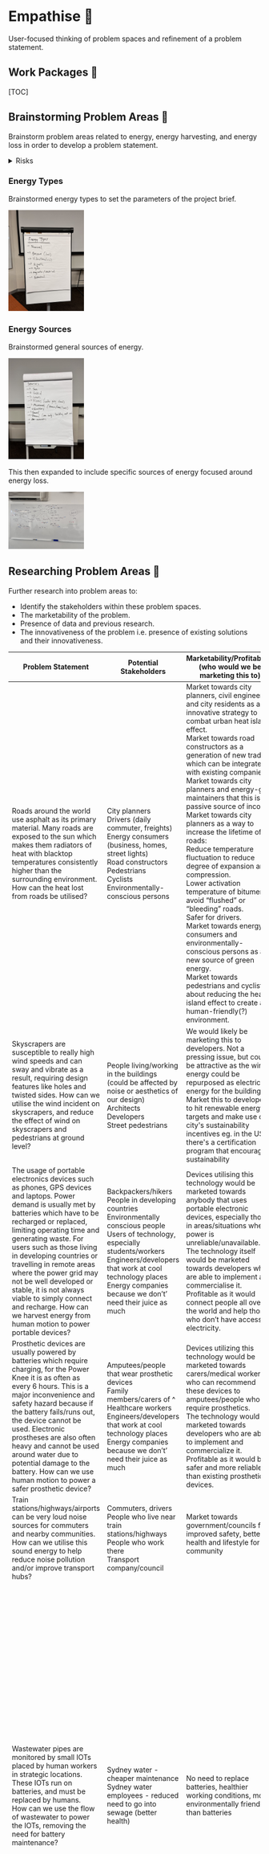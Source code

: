 # Empathise 🥺

User-focused thinking of problem spaces and refinement of a problem statement.

## Work Packages 💼

[TOC]

## Brainstorming Problem Areas 🧠

Brainstorm problem areas related to energy, energy harvesting, and energy loss in order to develop a problem statement.

<details><summary>Risks</summary>

- Easy to think too low-level early which will derail the process.
- Large search space can result in too much time used for brainstorming.

</details>

### Energy Types

Brainstormed energy types to set the parameters of the project brief.

<img src="brainstorm-energy-types.jpeg" alt="brainstorm-energy-types" width="30%">

### Energy Sources

Brainstormed general sources of energy.

<img src="brainstorm-general-energy-sources.jpeg" alt="brainstorm-general-energy-sources" width="30%">

This then expanded to include specific sources of energy focused around energy loss.

<img src="brainstorm-specific-energy-sources.jpeg" alt="brainstorm-specific-energy-sources" width="30%">

## Researching Problem Areas 🧩

Further research into problem areas to:
- Identify the stakeholders within these problem spaces.
- The marketability of the problem.
- Presence of data and previous research.
- The innovativeness of the problem i.e. presence of existing solutions and their innovativeness.

<table>
<thead>
  <tr>
    <th>Problem Statement</th>
    <th>Potential Stakeholders</th>
    <th>Marketability/Profitability (who would we be marketing this to)</th>
    <th>Presence of Data, Previous Research</th>
    <th>Existing Solutions?</th>
    <th>Potential Concepts/Solutions by us.How does it address the 4 design concepts (materials, fasteners, sensors, power transmissions)?What’s the triple constraint theory looking like?<br>Btw this step is actually cheating a bit but idc (we won’t include this in any final reports)</th>
  </tr>
</thead>
<tbody>
  <tr>
    <td>Roads around the world use asphalt as its primary material. Many roads are exposed to the sun which makes them radiators of heat with blacktop temperatures consistently higher than the surrounding environment. How can the heat lost from roads be utilised?</td>
    <td>City planners<br>Drivers (daily commuter, freights)<br>Energy consumers (business, homes, street lights)<br>Road constructors<br>Pedestrians<br>Cyclists<br>Environmentally-conscious persons</td>
    <td>Market towards city planners, civil engineers, and city residents as an innovative strategy to combat urban heat island effect.<br>Market towards road constructors as a generation of new trades which can be integrated with existing companies.<br>Market towards city planners and energy-grid maintainers that this is a passive source of income.<br>Market towards city planners as a way to increase the lifetime of roads:<br>Reduce temperature fluctuation to reduce degree of expansion and compression.<br>Lower activation temperature of bitumen to avoid “flushed” or “bleeding” roads.<br>Safer for drivers.<br>Market towards energy consumers and environmentally-conscious persons as a new source of green energy.<br>Market towards pedestrians and cyclists about reducing the heat island effect to create a human-friendly(?) environment.</td>
    <td>Temperature of pavements vs air: <a href="https://www.sciencedirect.com/science/article/pii/S2214509516300043">https://www.sciencedirect.com/science/article/pii/S2214509516300043</a>. Roads are HOT.<br>Comparison of thermal performance of different pavement materials: <a href="https://www-sciencedirect-com.wwwproxy1.library.unsw.edu.au/science/article/pii/B9781782423805000042">https://www-sciencedirect-com.wwwproxy1.library.unsw.edu.au/science/article/pii/B9781782423805000042</a>. <br><br>Modelling road surface temperatures: <a href="https://rmets-onlinelibrary-wiley-com.wwwproxy1.library.unsw.edu.au/doi/full/10.1002/met.1305">https://rmets-onlinelibrary-wiley-com.wwwproxy1.library.unsw.edu.au/doi/full/10.1002/met.1305</a>. Paper uses statistics, but we can use a 1D diffusion equation. Factors of road temperatures are:<br>Air temperature<br>Radiation fluxes<br>Humidity<br>Precipitation<br>Wind<br>Topography<br>Properties of road material<br>Traffic<br>Heat exchanger to de-ice roads in winter:<br><a href="https://www-sciencedirect-com.wwwproxy1.library.unsw.edu.au/science/article/pii/S1359431116315393">https://www-sciencedirect-com.wwwproxy1.library.unsw.edu.au/science/article/pii/S1359431116315393</a>. Decreased max temperature values during summer between 3.8 and 7.5 degrees Celsius.<br><br>Determination of maximum pavement temperature: <a href="https://austroads.com.au/publications/pavement/agpt04k/determination-of-maximum-pavemensslknndn">https://austroads.com.au/publications/pavement/agpt04k/determination-of-maximum-pavemensslknndn</a>. This is the regulation of required environmental temperatures before laying down pavement.<br>Contributes to the heat island effect: <a href="https://www.epa.gov/green-infrastructure/reduce-urban-heat-island-effect">https://www.epa.gov/green-infrastructure/reduce-urban-heat-island-effect</a>. Heat island effect occurs in areas of dense pavement, buildings, and concrete surfaces that absorb and retain heat. This causes increased energy cost (for cooling), air pollution, and heat-related illnesses. Current strategies to reduce heat island effect are building green infrastructure i.e. integrating vegetation.</td>
    <td>Green infrastructure.<br>Water retaining pavements which reduces heat island effect as well as urban flooding.<br>Kinki Uni: <a href="https://www.sciencedirect.com/science/article/abs/pii/S095965261832239X">https://www.sciencedirect.com/science/article/abs/pii/S095965261832239X</a><br>Melb water: <a href="https://www.melbournewater.com.au/building-and-works/stormwater-management/options-treating-stormwater/porous-paving">https://www.melbournewater.com.au/building-and-works/stormwater-management/options-treating-stormwater/porous-paving</a><br>Heat exchanger to de-ice roads in winter: <a href="https://www-sciencedirect-com.wwwproxy1.library.unsw.edu.au/science/article/pii/S1359431116315393">https://www-sciencedirect-com.wwwproxy1.library.unsw.edu.au/science/article/pii/S1359431116315393</a>. Stick aluminium into ground as piles (no structural function) to create pathways for spontaneous transfer of geothermal energy to street surface. Piles are connected to thin layer of high thermal conductivity material placed directly under pavement as hollow blocks or large mesh (can adapt to deformations). <img src="https://lh3.googleusercontent.com/Y_VrlFar4N-vN2GNaANDBtfPqCDeAyRwERFomY3DCgXsv2d6qA1wTkOW6Yqqe4Fry-si1uPVTKSLM10hWKbaG5qkaX3Z8vOMgC0zvitZS41qVQUj2zThAzmFKiHJqkeTlB9nYANaOzpAtcRrrjZzlbVl_55PS6J7r2MOjOUR0trrGHdvT_5OAed_7g" width="373" height="355"></td>
    <td>Heat exchanging mesh bed under road:<br>Roads are lifted then reworked all the time so the effort to implement this is not high.<br>Mesh bed addresses road deformation and porous materials.<br>Definitely tackles materials and power transmission.<br>This problem statement can expand to train tracks.</td>
  </tr>
  <tr>
    <td>Skyscrapers are susceptible to really high wind speeds and can sway and vibrate as a result, requiring design features like holes and twisted sides. How can we utilise the wind incident on skyscrapers, and reduce the effect of wind on skyscrapers and pedestrians at ground level?</td>
    <td>People living/working in the buildings (could be affected by noise or aesthetics of our design)<br>Architects<br>Developers<br>Street pedestrians <br></td>
    <td>We would likely be marketing this to developers. Not a pressing issue, but could be attractive as the wind energy could be repurposed as electrical energy for the building <br>Market this to developers to hit renewable energy targets and make use of city's sustainability incentives eg. in the US there's a certification program that encourages sustainability</td>
    <td>Completed in 2010, the Strata SE1, a/k/a the Razor, is a 43-story residential skyscraper in London that has three turbines on the roof, making the building look like an electric razor. The turbines were expected to generate 8% of the building’s total energy consumption.<br>The Bahrain World Trade Center is a twin-towered projected, which opened in 2008. In between the two fifty-story buildings are three turbines rotating around three horizontal beams connected to each tower. The turbines were designed to add a relatively modest cost of 3% and were expected to generate 11% to 15% of the towers’ energy consumption. The buildings were also shaped to funnel the wind directly to the turbines.<br>The Pearl River Tower is a 71-story skyscraper in Guangzhou, China. Completed in 2011, it has vertical turbines placed at about one-third and two-thirds the way up inside the belly of the structure. They are placed on mechanical floors, which have no windows and are exposed directly to the wind. Initial studies predicted that the façade openings would accelerate the wind speed by 2.5 times, resulting in more than eight times the power generation when compared to a turbine located in an open field.</td>
    <td>Wind turbine integration in skyscraper design:<br><a href="https://fttechnologies.com/case-studies/skyscrapers-integrated-wind-turbines/">https://fttechnologies.com/case-studies/skyscrapers-integrated-wind-turbines/</a><br>Energy regenerative tuned mass dampers in high rise buildings:<br><a href="https://onlinelibrary.wiley.com/doi/10.1002/stc.2072">https://onlinelibrary.wiley.com/doi/10.1002/stc.2072</a><br>Energy harvesting from high rise buildings by piezoelectric harvester device:<br><a href="https://inis.iaea.org/search/search.aspx?orig_q=RN:48003805">https://inis.iaea.org/search/search.aspx?orig_q=RN:48003805</a><br>Turbine shaped building that spin slowly<br><a href="https://interestingengineering.com/culture/turbine-shaped-skyscraper-concept-rotates-with-the-wind">https://interestingengineering.com/culture/turbine-shaped-skyscraper-concept-rotates-with-the-wind</a></td>
    <td>Harvesting accelerated wind caused by the downdraught effect to reduce wind at street level. Small vertical turbines like this:<br><a href="https://www.goodnewsnetwork.org/onshore-wind-turbines-powered-by-traffic/">https://www.goodnewsnetwork.org/onshore-wind-turbines-powered-by-traffic/</a>(honestly this highway wind idea is really good, could also harvest wind in metro and train tunnels)<br></td>
  </tr>
  <tr>
    <td>The usage of portable electronics devices such as phones, GPS devices and laptops. Power demand is usually met by batteries which have to be recharged or replaced, limiting operating time and generating waste. For users such as those living in developing countries or travelling in remote areas where the power grid may not be well developed or stable, it is not always viable to simply connect and recharge. How can we harvest energy from human motion to power portable devices?</td>
    <td>Backpackers/hikers <br>People in developing countries<br>Environmentally conscious people<br>Users of technology, especially students/workers<br>Engineers/developers that work at cool technology places<br>Energy companies because we don’t’ need their juice as much</td>
    <td>Devices utilising this technology would be marketed towards anybody that uses portable electronic devices, especially those in areas/situations where power is unreliable/unavailable. <br>The technology itself would be marketed towards developers who are able to implement and commercialise it. <br>Profitable as it would connect people all over the world and help those who don’t have access to electricity. </td>
    <td>How much do people walk a day in developing countries:<br><a href="https://www.usaid.gov/global-waters/may-2011/six-kilometers-day#:~:text=On%20average%2C%20women%20and%20girls,than%2015%20hours%20a%20week">https://www.usaid.gov/global-waters/may-2011/six-kilometers-day#:~:text=On%20average%2C%20women%20and%20girls,than%2015%20hours%20a%20week</a>. <br>Sugarcane wastage as a piezoelectric material: <br><a href="https://ipb.ac.id/news/index/2018/07/ipb-students-utilize-sugar-cane-as-piezoelectric-electricity-generator/72a093bb7fb77991afb8e7897b3dd2da">https://ipb.ac.id/news/index/2018/07/ipb-students-utilize-sugar-cane-as-piezoelectric-electricity-generator/72a093bb7fb77991afb8e7897b3dd2da</a> <br>How much power: (apparently not enough, would need to write one full novel to provide enough energy for a laptop to run for 15 seconds. Need to find a more efficient way to convert energy)<br><a href="https://what-if.xkcd.com/102/">https://what-if.xkcd.com/102/</a> </td>
    <td><a href="https://www.sciencedirect.com/science/article/abs/pii/S2211285521004882">https://www.sciencedirect.com/science/article/abs/pii/S2211285521004882</a><br>KTMH is able to scavenge mechanical energy from keystrokes, delivering a maximum power of 7.04mW from electromagnetic and 1.8mW from the triboelectric unit from a single key. For an average typing speed o f 4 characters per second, the keyboard scavenges 5.6mW and 1.4mW respectively. </td>
    <td>Keyboard with piezoelectric materials so when someone types, kinetic energy is converted into electric energy and can be used to help power the laptop. </td>
  </tr>
  <tr>
    <td>Prosthetic devices are usually powered by batteries which require charging, for the Power Knee it is as often as every 6 hours. This is a major inconvenience and safety hazard because if the battery fails/runs out, the device cannot be used. Electronic prostheses are also often heavy and cannot be used around water due to potential damage to the battery. How can we use human motion to power a safer prosthetic device?</td>
    <td>Amputees/people that wear prosthetic devices<br>Family members/carers of ^<br>Healthcare workers<br>Engineers/developers that work at cool technology places<br>Energy companies because we don’t’ need their juice as much</td>
    <td>Devices utilizing this technology would be marketed towards carers/medical workers who can recommend these devices to amputees/people who require prosthetics. <br>The technology would be marketed towards developers who are able to implement and commercialize it. <br>Profitable as it would be safer and more reliable than existing prosthetic devices. </td>
    <td>How much do prosthetic users walk: <br><a href="https://pure.strath.ac.uk/ws/portalfiles/portal/44535874/Buis_etal_JPO_2014_Measuring_the_daily_stepping_activity_of_people_with_transtibial_amputation.pdf">https://pure.strath.ac.uk/ws/portalfiles/portal/44535874/Buis_etal_JPO_2014_Measuring_the_daily_stepping_activity_of_people_with_transtibial_amputation.pdf</a> <br>A 80kg person walking at 4km/h can generate approximately 2W from their heel strike movement.  <a href="https://jneuroengrehab.biomedcentral.com/articles/10.1186/1743-0003-8-22">https://jneuroengrehab.biomedcentral.com/articles/10.1186/1743-0003-8-22</a></td>
    <td><a href="https://jneuroengrehab.biomedcentral.com/articles/10.1186/1743-0003-8-22">https://jneuroengrehab.biomedcentral.com/articles/10.1186/1743-0003-8-22</a><br>Using a viscoelastic material in the midsole, for a runner moving at 4.5m/s the energy dissipated in a single step ranges from 1.72- 10.32J and most of it is lost during the heel strike. <br>A shoe with this technology: <br><a href="https://spie.org/news/3749-a-scalable-solution-to-harvest-kinetic-energy?SSO=1">https://spie.org/news/3749-a-scalable-solution-to-harvest-kinetic-energy?SSO=1</a><br>Kidding i found an existing one but they use hydraulics so ours is still sort of different?<br><a href="https://patents.google.com/patent/US20180036148A1/en?q=energy+harvesting+prosthetic&oq=energy+harvesting+prosthetic">https://patents.google.com/patent/US20180036148A1/en?q=energy+harvesting+prosthetic&amp;oq=energy+harvesting+prosthetic</a> </td>
    <td>Shoes/prosthetic legs with kinetic energy collectors in the sole utilising the heel strike to transform kinetic energy to electric, storing and using to power the prosthetic device or be stored in the shoe to be used as a portable charger. </td>
  </tr>
  <tr>
    <td>Train stations/highways/airports can be very loud noise sources for commuters and nearby communities. How can we utilise this sound energy to help reduce noise pollution and/or improve  transport hubs?</td>
    <td>Commuters, drivers<br>People who live near train stations/highways<br>People who work there<br>Transport company/council </td>
    <td>Market towards government/councils for improved safety, better health and lifestyle for the community <br><br></td>
    <td>A lot of data present on negative health effects of noise pollution such as railway noise and airport noise on communities that live nearby<br></td>
    <td>Couple of different ways energy from trains can be harvested, including rotatory electromagnetic, acoustic energy harvester, piezoelectric and linear electromagnetic:<br><a href="https://www.sciencedirect.com/science/article/pii/S2352484721000883">https://www.sciencedirect.com/science/article/pii/S2352484721000883</a></td>
    <td>Harvest the sound and vibration energy and use it to power noise cancelling speakers that emit waves that cancel out the original noise pollution (safety - don't want to cancel out station announcements). Noise cancelling is a bit difficult in a large room/open area compared to noise cancelling, but is possible <a href="https://www.theguardian.com/science/2020/jul/09/noise-control-sound-wave-system-cancels-out-drum-of-traffic">https://www.theguardian.com/science/2020/jul/09/noise-control-sound-wave-system-cancels-out-drum-of-traffic</a><br>Harvest the sound and vibration energy and use it to power glass platform screen doors/lights for improved safety on platforms<br> </td>
  </tr>
  <tr>
    <td>Wastewater pipes are monitored by small IOTs placed by human workers in strategic locations. These IOTs run on batteries, and must be replaced by humans.<br>How can we use the flow of wastewater to power the IOTs, removing the need for battery maintenance?</td>
    <td>Sydney water - cheaper maintenance<br>Sydney water employees - reduced need to go into sewage (better health)</td>
    <td>No need to replace batteries, healthier working conditions, more environmentally friendly than batteries</td>
    <td>Data about turbines in wastewater:<br><a href="https://www.researchgate.net/publication/328089089_Utilization_of_Hydro-Turbines_in_Wastewater_Treatment_Plants_WWTPs">https://www.researchgate.net/publication/328089089_Utilization_of_Hydro-Turbines_in_Wastewater_Treatment_Plants_WWTPs</a> <br>Data about wastewater:<br>Wastewater tunnel width:<br><a href="https://www.tunneltalk.com/MacDow-Mar95-Blue-Mountains-record-breaker.php">https://www.tunneltalk.com/MacDow-Mar95-Blue-Mountains-record-breaker.php</a><br>Data about turbines:<br>Zero head turbine: <a href="http://www.ijmse.org/Volume2/Issue7/paper7.pdf">http://www.ijmse.org/Volume2/Issue7/paper7.pdf</a> <br>Micro turbines:<br><a href="https://www.energy.gov/energysaver/planning-microhydropower-system">https://www.energy.gov/energysaver/planning-microhydropower-system</a><br></td>
    <td>Battery powered IOTs (some say battery life is 2 years, some 7-8 years, some less than 1 year)</td>
    <td>Small turbine placed in the wastewater flow, which turns the generator, which powers IoT devices.<br><img src="https://lh4.googleusercontent.com/l_asnXqCNVfYGRKMhsoRGxLDHwignZv4hOsXWtJ9_urYlwA2zRb9Wm7YX5I63YqzQVD1l8IzeNBAHXqQANKDfPwu60-0tsZRVce1WOVQkqwNMuMkg2jJpYSiaW6LxPuwCRDTa9B-npLF4Pwtnmej-u5cGQAiKPKmQDpWXCIi2tIePz1CfXVkZ1y4" width="1146" height="603"><br>Maths about power:<br>[net head (feet) × flow (gpm)] ÷ 10 = W (Power or Watts)<br>0.2 feet * ~100,000 gpm / 10 = 2000 W<br>Maths about feasibility: •Required flow rate for turbine:<br>•The minimum flow requirements are 20 cfs at 40 psi.<br>•232,630 gpm<br>•Flow rate of sewage systems:<br>•the flow velocity in high-grit sewage handling systems should not exceed 12 ft/sec. the flow velocity in sewage systems with low grit concentrations should not exceed 18 ft/sec.<br>•102,341 gpm<br>Probably not viable to have a turbine powered by the flow of sewage.<br>EDIT: with a weir, this could be possible.<a href="https://www.researchgate.net/figure/a-Top-view-of-micro-weir-microchannel-and-b-side-view-of-micro-weir-microchannel_fig11_255688817">https://www.researchgate.net/figure/a-Top-view-of-micro-weir-microchannel-and-b-side-view-of-micro-weir-microchannel_fig11_255688817</a> </td>
  </tr>
  <tr>
    <td>Construction sites are sources of constant loud noise. How can this noise be utilised to make energy?</td>
    <td>Construction site workers<br>Residents<br>Energy consumers</td>
    <td>Market to city planners and residents as a strategy to reduce noise pollution in urban centres.</td>
    <td>Power generation using sound by piezoelectric material: <a href="https://iopscience.iop.org/article/10.1088/1742-6596/1916/1/012003/pdf#:~:text=when%20sound%20energy%20is%20applied,electric%20energy%20from%20sound%20energy">https://iopscience.iop.org/article/10.1088/1742-6596/1916/1/012003/pdf#:~:text=when%20sound%20energy%20is%20applied,electric%20energy%20from%20sound%20energy</a>.<br>City of Sydney, Code of practice, construction hours and noise in city centre: <a href="https://www.cityofsydney.nsw.gov.au/development-guidelines-policies/code-practice-construction-hours-noise-city">https://www.cityofsydney.nsw.gov.au/development-guidelines-policies/code-practice-construction-hours-noise-city</a>. Allowable noise levels:<img src="https://lh3.googleusercontent.com/UQcvxACI-W0nZV1P9A95VJwBpB5etYeQ0mjLaEtUpZZL9RfhQa1U2BIvwPEj-obzbZ2u6aZk02Yx32GgS1NksoKvgHTVQU8_fcIUJvbpmivlWzaMHWmd32GVcHcea7Fd8RDTyjhMU4SEJnqBAGkZ0Okgkbur0R2FhGdzz-HgYf0C764pNRI0Ovjrmw" width="1322" height="982"><br><br>Prolonged 60 dB or immediately above 120 dB is damaging to ears: <a href="https://www.cdc.gov/nceh/hearing_loss/what_noises_cause_hearing_loss.html">https://www.cdc.gov/nceh/hearing_loss/what_noises_cause_hearing_loss.html</a></td>
    <td>Someone trialled piezoelectric transducers in Alexandria but on small scale: <a href="https://journals.plos.org/plosone/article?id=10.1371/journal.pone.0219373">https://journals.plos.org/plosone/article?id=10.1371/journal.pone.0219373</a>. 690 transducers in 1.45 m^2 area produced 0.024 Whr.<br><img src="https://lh3.googleusercontent.com/LZ0FthDTWx3ICzmVq_zE9fMIJpPlFpX4hWg3inuXx4U-qII-Cv_LekFjRcv0Oc0aYOKU2Fvf_oV0PmJvh91shQ0HFSwDD2x0qWBZnyosTMKpm9e17GXrWQs6zm7KE_Waa_0dwTaeFZoYFqYv_3f0gvH0oyo_xN_uT5OBcgSNQEt3_b3Dh2dz5YgGmg" width="1000" height="610"></td>
    <td>Convert sound energy to electrical energy with piezoelectric mats. Convert stored electrical energy into cancelling whitenoise to further reduce construction site noise.</td>
  </tr>
  <tr>
    <td>Phone chargers convert AC power from the outlet  to DC power for phones which generates heat in the process. <br>How can the heat loss from chargers be converted into useful energy?</td>
    <td>People who own phone chargers<br>Companies who manufacture phones (could be something they add in to improve the efficiency of their phone chargers)</td>
    <td>This could be marketed to the general consumer if it is a product that can be attached onto any phone charger. Then, anybody could purchase the product and use it to make their phone charger more efficient.<br>If the existing design of phone chargers has to be modified, then this could be marketed towards phone companies so they can implement it into their existing chargers. </td>
    <td>No significant research done on energy harvesting from phone chargers, however, there is a lot of research on thermoelectric energy harvesting (harvesting wasted thermal energy and converting it into electricity)<br>Research on how body heat can be harvested using TEGs to charge mobile devices: <a href="https://www.researchgate.net/publication/313584376_Thermoelectric_energy_harvesting_for_mobile_phone_charging_application">https://www.researchgate.net/publication/313584376_Thermoelectric_energy_harvesting_for_mobile_phone_charging_application</a><br>Need a significant temperature difference, a heat sink can be used as a cooling method <br>Energy conversion was not very efficient - up to 2 per cent<br>Paper on how a TEG can be used to harvest energy from a cooking stove and then used to power a gas leakage detection IoT device: <a href="https://www.researchgate.net/publication/331823373_Development_of_Smart_Cooking_Stove_Harvesting_Energy_from_the_Heat_Gas_Leakage_Detection_and_IoT_Based_Notification_System">https://www.researchgate.net/publication/331823373_Development_of_Smart_Cooking_Stove_Harvesting_Energy_from_the_Heat_Gas_Leakage_Detection_and_IoT_Based_Notification_System</a></td>
    <td>No existing solutions specifically for phone chargers, however, there are many existing thermoelectric generators which have been used for other applications (e.g. harvest body heat to charge phones). </td>
    <td>Addresses fasteners and power transmission<br>Use a TEG with a heatsink and harvest the temperature difference between the charger and the ambient air to get an output voltage. Voltage then most likely needs to be stepped up to meet phone voltage demands (approx. 5V). </td>
  </tr>
  <tr>
    <td>Buildings often exhaust a lot of thermal energy from ventilation and cooling needs.<br>How can the heat from ventilation exhaust be converted into useful energy?</td>
    <td>Residents<br>Developers<br>Maintainers of buildings<br>Construction companies<br>Environmentalists<br>City Planners</td>
    <td>People who run and maintain the buildings could reduce electrical costs when they use the energy that is harvested.<br>Property developers could see this as a way of making their buildings more sustainable.<br>Customers of buildings (small and large) could see to having the system retrofitted or installed during construction.<br>High impact as there are buildings everywhere that they all have ventilation due to building codes.<br>Some / good level of profitability if the system is cheap enough and produces good energy.<br>Electrical companies.<br>Also, heat island effect.</td>
    <td>This is something that has definitely been studied in depth.<br>Some parts of the house / building definitely produce a lot of heat.<br>General ventilation knowledge:<br><a href="https://www.ncbi.nlm.nih.gov/books/NBK143277/">https://www.ncbi.nlm.nih.gov/books/NBK143277/</a><br>Heat exchanger system:<br><a href="https://www.wikiwand.com/en/Heat_recovery_ventilation">https://www.wikiwand.com/en/Heat_recovery_ventilation</a><br>Another heat recovery system.<br><a href="https://passivehouse.com.au/page/ventilation---heat-energy-recovery">https://passivehouse.com.au/page/ventilation---heat-energy-recovery</a><br>Facts about HVAC:<br><a href="https://www.energy.gov.au/business/equipment-and-technology-guides/hvac">https://www.energy.gov.au/business/equipment-and-technology-guides/hvac</a></td>
    <td>Lots of research as governments do activally push initiatives.<br>Though current systems exchanges heat for heat, and not necessarily heat to electricity.<br>Research on waste heat recovery in apartment buildings:<br><a href="https://www.sciencedirect.com/science/article/pii/S2666202721000641">https://www.sciencedirect.com/science/article/pii/S2666202721000641</a><br>Oscillating heat pipes?<br><a href="https://www.sciencedirect.com/science/article/pii/S2352484716300427">https://www.sciencedirect.com/science/article/pii/S2352484716300427</a><br><a href="https://link.springer.com/article/10.1007/s11630-019-1178-5">https://link.springer.com/article/10.1007/s11630-019-1178-5</a><br>Heat recovery:<br><a href="https://www.diva-portal.org/smash/record.jsf?pid=diva2%3A1346703&dswid=-9770">https://www.diva-portal.org/smash/record.jsf?pid=diva2%3A1346703&amp;dswid=-9770</a><br><a href="https://www.sciencedirect.com/science/article/pii/S235271022100111X">https://www.sciencedirect.com/science/article/pii/S235271022100111X</a><br>Potential recovery solutions:<br><a href="https://www.energy.gov.au/business/equipment-and-technology-guides/waste-heat-recovery">https://www.energy.gov.au/business/equipment-and-technology-guides/waste-heat-recovery</a><br></td>
    <td>We would have to come up with a different mechanism to extract waste heat from the system.<br>Throw in a Stirling engine?<br>Currently the heat is used to spin turbines, and is touted to be less efficient than just directly exchanging heat. Maybe we just need to make it more efficient.</td>
  </tr>
</tbody>
</table>

> This work was done within a [Google Doc](https://docs.google.com/document/d/1lhBVNqQttMCyS-LZkeU3rhdo17ehIDjxk5FEoXpYh4c/edit?usp=sharing).

## Evaluating Problem Areas 🤔

Evaluate problem areas to narrow down the problem areas. The deliverable for this work package is a single problem space that the team wants to solve.

<details><summary>Risks</summary>

- Not knowing how to fill out the charts.

</details>

This was a three step process:
1. Identify the selection criteria to measure the problem areas against.
1. Conducting a pair-wise comparison chart to weigh the selection criteria in terms of importance to us.
1. Filling a best-of-class chart to score the problem areas with the selection criteria weighting.

> This work was done within a [Google Sheet](https://docs.google.com/spreadsheets/d/15Y5BLjWYeOzdiXMWd3SZe7I68tTQgj5_khv4GgHinzo/edit?usp=sharing).

### PCC

The team PCC is:

| Criteria                               | Court | Dan | Melissa | Nikki | Catherine | James |      |
|----------------------------------------|-------|-----|---------|-------|-----------|-------|------|
| Stakeholder Impact                     | 4.4   | 2   | 2       | 3     | 3         | 3     | 2.90 |
| Number of Stakeholders                 | 4.4   | 0   | 2       | 1     | 0         | 2     | 1.57 |
| Complementary Impacts                  | 0     | 3   | 0       | 0     | 2         | 2     | 1.17 |
| Innovativeness                         | 7.6   | 5   | 4       | 3     | 1         | 3     | 3.93 |
| Compatibility with Report Requirements | 9.8   | 3   | 5       | 5     | 5         | 5     | 5.47 |
| Realistic/Feasible                     | 3.2   | 2   | 2       | 3     | 4         | 0     | 2.37 |

### BOC

The team BOC is:

| Concepts                                                                                                                                                           | Court | Dan   | Melissa | Nikki | Catherine | James |       |
|--------------------------------------------------------------------------------------------------------------------------------------------------------------------|-------|-------|---------|-------|-----------|-------|-------|
| How can the heat lost from roads be utilised?                                                                                                                      | 50.33 | 53.10 | 41.30   | 40.63 | 47.87     | 34.00 | 44.54 |
| How can we utilise the wind incident on skyscrapers, and reduce the effect of wind on skyscrapers and pedestrians at ground level (streetlevel vertical turbines)? | 34.63 | 49.83 | 35.33   | 33.60 | 46.57     | 52.57 | 42.09 |
| How can we harvest energy from human motion to power portable devices?                                                                                             | 27.40 | 61.23 | 24.03   | 34.63 | 29.57     | 30.73 | 34.60 |
| How can we use human motion to power a safer prosthetic device?                                                                                                    | 40.53 | 59.80 | 46.33   | 35.60 | 36.37     | 60.97 | 46.60 |
| How can we utilise this sound energy to help reduce noise pollution and/or improve  transport hubs/construction sites?                                             | 42.13 | 64.50 | 46.93   | 49.67 | 55.50     | 35.83 | 49.09 |
| How can we use the flow of wastewater to power the IOTs, removing the need for battery maintenance?                                                                | 20.43 | 49.47 | 39.73   | 26.27 | 37.40     | 33.47 | 34.46 |
| How can the heat loss from chargers be converted into useful energy?                                                                                               | 20.17 | 40.67 | 35.80   | 36.20 | 40.13     | 20.17 | 32.19 |
| How can the heat from ventilation exhaust be converted into useful energy?                                                                                         | 55.93 | 58.23 | 46.93   | 52.03 | 48.13     | 52.03 | 52.22 |

## Problem Statement ⁉️

A problem statement sets the objective for the team.

<details><summary>Risks</summary>

- Team not on the same page as the problem statement.

</details>

From the selection of a problem space from the evaluation step, a problem statement was then defined:

> The ever-increasing environmental impact of urban cities is an evolving concern. Worldwide, 1/5 of building energy consumption is air conditioning use - exhausting hot air directly into the atmosphere which is consequently wasted. By capturing and harvesting the energy of the exhausted air, we can reuse the energy to power devices which directly benefit the residents.

## Identifying Stakeholders 👥

Identifying stakeholders is an important first step of user-centred design. It sets the parameters of who to consider when solving the problem.

The identified stakeholders were:
- Building inhabitants.
- Energy consumers.
- Building manager, building owner.
- Environmentalists.
- City planners, council.
- Architects.
- Ventilation companies.

## Creating Personas 👤

After identification of the stakeholders, we expand on who these stakeholders are to make them more relatable to us as people and to the problem.

> This work was done within a [Google Doc](https://docs.google.com/document/d/1QcTmauxbnZnFPAq2-T5k6lEO8NxcR10Ln2A-Wx-NyZU/edit?usp=sharing).

### User Journeys

```mermaid
journey
    title Chetan's Work Day
    section Home
        Wake up: 3: Chetan
        Make coffee: 3: Chetan
        Catch the bus to work: 1: Chetan
    section Work
        Talk to workmates: 5: Chetan
        Walk to the cafe to meet clients: 2: Chetan
        Talk to clients: 5: Chetan
        Walk back to the office: 2: Chetan
        Finish work: 3: Chetan
        Walk to the gym: 2: Chetan
    section Gym
        Work out: 2: Chetan
        Go to the convenience store: 5: Chetan
        Catch the bus home: 1: Chetan
    section Home
        No electricity at home: 1: Chetan
        Try to sleep: 1: Chetan
```

## User Requirements 🤝

We need to ask our personas:
- What do they want?
- Why do they want it?

User requirements elaborate on what our personas want. The user requirements we use are in the form of user stories because:
```
As a [user], I want to [need], so I can [context]
```

> This work was done within a [Google Doc](https://docs.google.com/document/d/1A06ONjj7tLm_xGvUQfQnWL-As_b0yvIB1bE-RqM8eos/edit?usp=sharing).

## Affinity Map User Requirements to Customer Needs 🗺

For the sake of marks, we're going to map our user requirements to customer needs.
